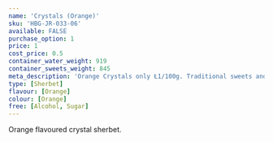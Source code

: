 ```yaml
---
name: 'Crystals (Orange)'
sku: 'HBG-JR-033-06'
available: FALSE
purchase_option: 1
price: 1
cost_price: 0.5
container_water_weight: 919
container_sweets_weight: 845
meta_description: 'Orange Crystals only Ł1/100g. Traditional sweets and more at Humbugs Confectionery Store. Specialists in satisfying your sweet tooth!'
type: [Sherbet]
flavour: [Orange]
colour: [Orange]
free: [Alcohol, Sugar]
---
```

Orange flavoured crystal sherbet.